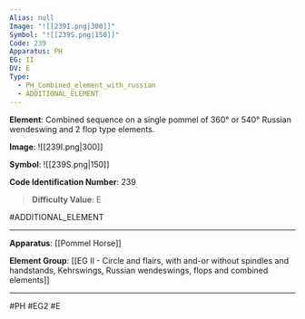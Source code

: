 ```yaml
---
Alias: null
Image: "![[239I.png|300]]"
Symbol: "![[239S.png|150]]"
Code: 239
Apparatus: PH
EG: II
DV: E
Type:
  - PH_Combined_element_with_russian
  - ADDITIONAL_ELEMENT
---
```

**Element**: Combined sequence on a single pommel of 360° or 540° Russian wendeswing and 2 flop type elements.

**Image**:
![[239I.png|300]]

**Symbol**:
![[239S.png|150]]

**Code Identification Number**: 239

>**Difficulty Value**: E

#ADDITIONAL_ELEMENT
___
**Apparatus**: [[Pommel Horse]]

**Element Group**: [[EG II - Circle and flairs, with and-or without spindles and handstands, Kehrswings, Russian wendeswings, flops and combined elements]]
___
#PH #EG2 #E
